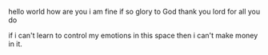 hello world how are you i am fine if so glory to God
thank you lord for all you do 


if i can't learn to control my emotions in this space then i can't make money in it.